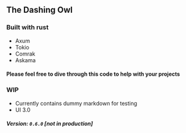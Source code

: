 ## The Dashing Owl

### Built with rust

- Axum
- Tokio
- Comrak
- Askama

#### Please feel free to dive through this code to help with your projects

### WIP

- Currently contains dummy markdown for testing
- UI 3.0

##### Version: `0.6.0` [not in production]
